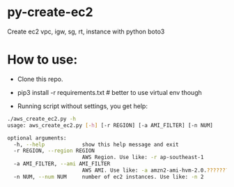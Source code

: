 # py-create-ec2
Create ec2 vpc, igw, sg, rt, instance with python boto3

# How to use:
- Clone this repo.
- pip3 install -r requirements.txt # better to use virtual env though
 
- Running script without settings, you get help:
```bash
./aws_create_ec2.py -h
usage: aws_create_ec2.py [-h] [-r REGION] [-a AMI_FILTER] [-n NUM]

optional arguments:
  -h, --help            show this help message and exit
  -r REGION, --region REGION
                        AWS Region. Use like: -r ap-southeast-1
  -a AMI_FILTER, --ami AMI_FILTER
                        AWS AMI. Use like: -a amzn2-ami-hvm-2.0.????????-x86_64-gp2
  -n NUM, --num NUM     number of ec2 instances. Use like: -n 2
```